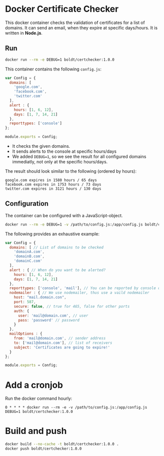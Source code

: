 # Docker Certificate Checker

This docker container checks the validation of certificates for a list of domains.
It can send an email, when they expire at specific days/hours.
It is written in **Node.js**.

## Run

```bash
docker run --rm -e DEBUG=1 boldt/certchecker:1.0.0
```

This container contains the following `config.js`:

```js
var Config = {
  domains: [
    'google.com',
    'facebook.com',
    'twitter.com'
  ],
  alert : {
    hours: [1, 6, 12],
    days: [1, 7, 14, 21]
  },
  reporttypes: ['console']
};

module.exports = Config;
```

* It checks the given domains.
* It sends alerts to the console at specific hours/days
* We added `DEBUG=1`, so we see the result for all configured domains immediatly, not only at the specific hours/days.

The result should look similar to the following (ordered by hours):

```
google.com expires in 1580 hours / 65 days
facebook.com expires in 1753 hours / 73 days
twitter.com expires in 3121 hours / 130 days
```

## Configuration

The container can be configured with a JavaScript-object.

```bash
docker run --rm -e DEBUG=1 -v /path/to/config.js:/app/config.js boldt/certchecker:1.0.0
```

The following provides an exhaustive example:

```js
var Config = {
  domains: [ // List of domains to be checked
    'domainA.com',
    'domainB.com',
    'domainC.com'
  ],
  alert : { // When do you want to be alerted?
    hours: [1, 6, 12],
    days: [1, 7, 14, 21]
  },
  reporttypes: ['console', 'mail'], // You can be reported by console or by mail
  nodemailer : { // We use nodemailer, thus use a vaild nodemailer 
    host: "mail.domain.con",
    port: 587,
    secure: false, // true for 465, false for other ports
    auth: {
      user: 'mail@domain.com', // user
      pass: 'password' // password
    }
  },
  mailOptions : {
    from: 'mail@domain.com', // sender address
    to: ['mail@domain.com'], // list of receivers
    subject: 'Certificates are going to expire!'
  }
};

module.exports = Config;
```

# Add a cronjob

Run the docker command hourly:

```
0 * * * * docker run --rm -e -v /path/to/config.js:/app/config.js DEBUG=1 boldt/certchecker:1.0.0
```

# Build and push

```bash
docker build --no-cache -t boldt/certchecker:1.0.0 .
docker push boldt/certchecker:1.0.0
```
